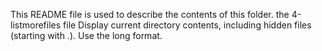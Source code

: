 This README file is used to describe the contents of this folder.
the 4-listmorefiles file Display current directory contents, including hidden files (starting with .). Use the long format.
